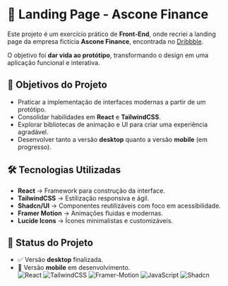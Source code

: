 # 🚀 Landing Page - Ascone Finance

Este projeto é um exercício prático de **Front-End**, onde recriei a landing page da empresa fictícia **Ascone Finance**, encontrada no [Dribbble](https://dribbble.com/shots/23286378-Ascone-Finance-Landing-Page).  

O objetivo foi **dar vida ao protótipo**, transformando o design em uma aplicação funcional e interativa.
## 🎯 Objetivos do Projeto

- Praticar a implementação de interfaces modernas a partir de um protótipo.
- Consolidar habilidades em **React** e **TailwindCSS**.
- Explorar bibliotecas de animação e UI para criar uma experiência agradável.
- Desenvolver tanto a versão **desktop** quanto a versão **mobile** (em progresso).
## 🛠️ Tecnologias Utilizadas

- **React** → Framework para construção da interface.  
- **TailwindCSS** → Estilização responsiva e ágil.  
- **Shadcn/UI** → Componentes reutilizáveis com foco em acessibilidade.  
- **Framer Motion** → Animações fluidas e modernas.  
- **Lucide Icons** → Ícones minimalistas e customizáveis.  

## 🚧 Status do Projeto

- ✅ Versão **desktop** finalizada.  
- 🔄 Versão **mobile** em desenvolvimento.  
![React](https://img.shields.io/badge/react-%2320232a.svg?style=for-the-badge&logo=react&logoColor=%2361DAFB)
![TailwindCSS](https://img.shields.io/badge/tailwindcss-%2338B2AC.svg?style=for-the-badge&logo=tailwind-css&logoColor=white)
![Framer-Motion](https://img.shields.io/badge/Framer--Motion-0055FF?style=for-the-badge&logo=framer&logoColor=fff)
![JavaScript](https://img.shields.io/badge/JavaScript-323330?style=for-the-badge&logo=javascript&logoColor=F7DF1E)
![Shadcn](https://img.shields.io/badge/shadcn%2Fui-000000?style=for-the-badge&logo=shadcnui&logoColor=white)